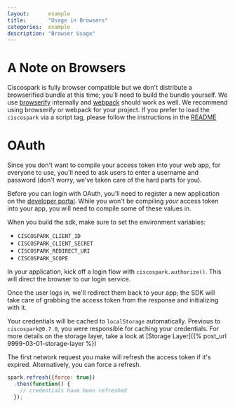```yaml
---
layout:      example
title:       "Usage in Browsers"
categories:  example
description: "Browser Usage"
---
```


# A Note on Browsers

Ciscospark is fully browser compatible but we don't distribute a browserified bundle at this time; you'll need to build the bundle yourself. We use [browserify](http://browserify.org/) internally and [webpack](https://webpack.github.io/) should work as well. We recommend using browserify or webpack for your project. If you prefer to load the `ciscospark` via a script tag, please follow the instructions in the [README](https://github.com/ciscospark/spark-js-sdk/blob/master/packages/ciscospark/README.md)

# OAuth

Since you don't want to compile your access token into your web app, for everyone to use, you'll need to ask users to enter a username and password (don't worry, we've taken care of the hard parts for you).

Before you can login with OAuth, you'll need to register a new application on the [developer portal](https://developer.ciscospark.com). While you won't be compiling *your* access token into your app, you will need to compile some of these values in.

When you build the sdk, make sure to set the environment variables:
- `CISCOSPARK_CLIENT_ID`
- `CISCOSPARK_CLIENT_SECRET`
- `CISCOSPARK_REDIRECT_URI`
- `CISCOSPARK_SCOPE`

In your application, kick off a login flow with `ciscospark.authorize()`. This will direct the browser to our login service.

Once the user logs in, we'll redirect them back to your app; the SDK will take care of grabbing the access token from the response and initializing with it.

Your credentials will be cached to `localStorage` automatically. Previous to `ciscospark@0.7.0`, you were responsible for caching your credentials. For more details on the storage layer, take a look at [Storage Layer]({% post_url 9999-03-01-storage-layer %})

The first network request you make will refresh the access token if it's expired. Alternatively, you can force a refresh.

```javascript
spark.refresh({force: true})
  .then(function() {
    // credentials have been refreshed
  });
```
